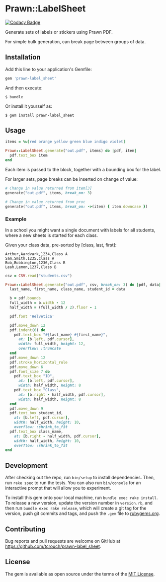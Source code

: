 # Prawn::LabelSheet

[![Codacy Badge](https://api.codacy.com/project/badge/Grade/28933c41f8ed4d39a1c96a5895de2343)](https://app.codacy.com/manual/t.crouch/prawn-label_sheet?utm_source=github.com&utm_medium=referral&utm_content=tcrouch/prawn-label_sheet&utm_campaign=Badge_Grade_Dashboard)

Generate sets of labels or stickers using Prawn PDF.

For simple bulk generation, can break page between groups of data.

## Installation

Add this line to your application's Gemfile:

```ruby
gem 'prawn-label_sheet'
```

And then execute:

```shell
$ bundle
```

Or install it yourself as:

```shell
$ gem install prawn-label_sheet
```

## Usage

```ruby
items = %w[red orange yellow green blue indigo violet]

Prawn::LabelSheet.generate("out.pdf", items) do |pdf, item|
  pdf.text_box item
end
```

Each item is passed to the block, together with a bounding box for the label.

For larger sets, page breaks can be inserted on change of value:

```ruby
# Change in value returned from item[3]
generate("out.pdf", items, break_on: 3)

# Change in value returned from proc
generate("out.pdf", items, break_on: ->(item) { item.downcase })
```

### Example

In a school you might want a single document with labels for all students,
where a new sheets is started for each class.

Given your class data, pre-sorted by [class, last, first]:

```csv
Arthur,Aardvark,1234,Class A
Sam,Smith,1235,Class A
Bob,Bobbington,1236,Class B
Leah,Lemon,1237,Class B
```

```ruby
csv = CSV.read("students.csv")

Prawn::LabelSheet.generate("out.pdf", csv, break_on: 3) do |pdf, data|
  last_name, first_name, class_name, student_id = data

  b = pdf.bounds
  full_width = b.width - 12
  half_width = (full_width / 2).floor - 1

  pdf.font 'Helvetica'

  pdf.move_down 12
  pdf.indent(6) do
    pdf.text_box "#{last_name} #{first_name}",
      at: [b.left, pdf.cursor],
      width: full_width, height: 12,
      overflow: :truncate
  end
  pdf.move_down 12
  pdf.stroke_horizontal_rule
  pdf.move_down 6
  pdf.font_size 7 do
    pdf.text_box "ID",
      at: [b.left, pdf.cursor],
      width: half_width, height: 8
    pdf.text_box "Class",
      at: [b.right - half_width, pdf.cursor],
      width: half_width, height: 8
  end
  pdf.move_down 9
  pdf.text_box student_id,
    at: [b.left, pdf.cursor],
    width: half_width, height: 10,
    overflow: :shrink_to_fit
  pdf.text_box class_name,
    at: [b.right - half_width, pdf.cursor],
    width: half_width, height: 10,
    overflow: :shrink_to_fit
end
```

## Development

After checking out the repo, run `bin/setup` to install dependencies. Then, run `rake spec` to run the tests. You can also run `bin/console` for an interactive prompt that will allow you to experiment.

To install this gem onto your local machine, run `bundle exec rake install`. To release a new version, update the version number in `version.rb`, and then run `bundle exec rake release`, which will create a git tag for the version, push git commits and tags, and push the `.gem` file to [rubygems.org](https://rubygems.org).

## Contributing

Bug reports and pull requests are welcome on GitHub at https://github.com/tcrouch/prawn-label_sheet.

## License

The gem is available as open source under the terms of the [MIT License](https://opensource.org/licenses/MIT).
